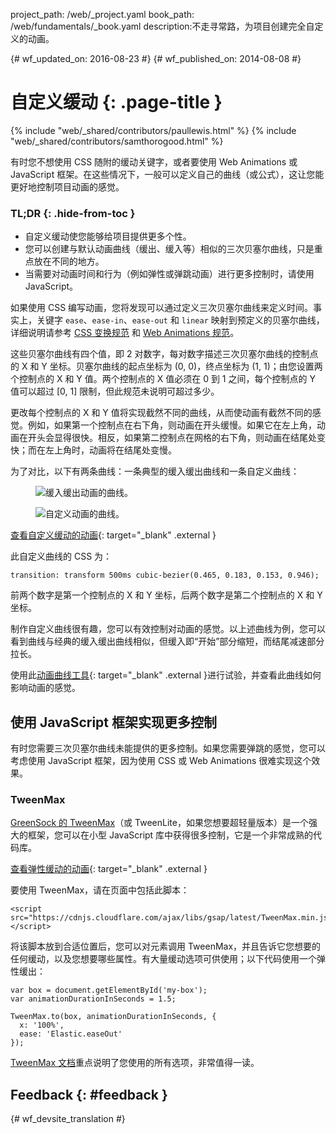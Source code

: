 project_path: /web/_project.yaml book_path: /web/fundamentals/_book.yaml description:不走寻常路，为项目创建完全自定义的动画。

{# wf_updated_on: 2016-08-23 #} {# wf_published_on: 2014-08-08 #}

# 自定义缓动 {: .page-title }

{% include "web/_shared/contributors/paullewis.html" %} {% include "web/_shared/contributors/samthorogood.html" %}

有时您不想使用 CSS 随附的缓动关键字，或者要使用 Web Animations 或 JavaScript 框架。在这些情况下，一般可以定义自己的曲线（或公式），这让您能更好地控制项目动画的感觉。

### TL;DR {: .hide-from-toc }

* 自定义缓动使您能够给项目提供更多个性。
* 您可以创建与默认动画曲线（缓出、缓入等）相似的三次贝塞尔曲线，只是重点放在不同的地方。
* 当需要对动画时间和行为（例如弹性或弹跳动画）进行更多控制时，请使用 JavaScript。

如果使用 CSS 编写动画，您将发现可以通过定义三次贝塞尔曲线来定义时间。事实上，关键字 `ease`、`ease-in`、`ease-out` 和 `linear` 映射到预定义的贝塞尔曲线，详细说明请参考 [CSS 变换规范](http://www.w3.org/TR/css3-transitions/) 和 [Web Animations 规范](https://w3c.github.io/web-animations/#scaling-using-a-cubic-bezier-curve)。

这些贝塞尔曲线有四个值，即 2 对数字，每对数字描述三次贝塞尔曲线的控制点的 X 和 Y 坐标。贝塞尔曲线的起点坐标为 (0, 0)，终点坐标为 (1, 1)；由您设置两个控制点的 X 和 Y 值。两个控制点的 X 值必须在 0 到 1 之间，每个控制点的 Y 值可以超过 [0, 1] 限制，但此规范未说明可超过多少。

更改每个控制点的 X 和 Y 值将实现截然不同的曲线，从而使动画有截然不同的感觉。例如，如果第一个控制点在右下角，则动画在开头缓慢。如果它在左上角，动画在开头会显得很快。相反，如果第二控制点在网格的右下角，则动画在结尾处变快；而在左上角时，动画将在结尾处变慢。

为了对比，以下有两条曲线：一条典型的缓入缓出曲线和一条自定义曲线：

<div class="attempt-left">
  <figure>
    <img src="images/ease-in-out-markers.png" alt="缓入缓出动画的曲线。" />
  </figure>
</div>

<div class="attempt-right">
  <figure>
    <img src="images/custom.png" alt="自定义动画的曲线。" />
  </figure>
</div>

[查看自定义缓动的动画](https://googlesamples.github.io/web-fundamentals/fundamentals/design-and-ux/animations/box-move-custom-curve.html){: target="_blank" .external }

此自定义曲线的 CSS 为：

    transition: transform 500ms cubic-bezier(0.465, 0.183, 0.153, 0.946);
    

前两个数字是第一个控制点的 X 和 Y 坐标，后两个数字是第二个控制点的 X 和 Y 坐标。

制作自定义曲线很有趣，您可以有效控制对动画的感觉。以上述曲线为例，您可以看到曲线与经典的缓入缓出曲线相似，但缓入即“开始”部分缩短，而结尾减速部分拉长。

使用此[动画曲线工具](https://googlesamples.github.io/web-fundamentals/fundamentals/design-and-ux/animations/curve-playground.html){: target="_blank" .external }进行试验，并查看此曲线如何影响动画的感觉。

## 使用 JavaScript 框架实现更多控制

有时您需要三次贝塞尔曲线未能提供的更多控制。如果您需要弹跳的感觉，您可以考虑使用 JavaScript 框架，因为使用 CSS 或 Web Animations 很难实现这个效果。

### TweenMax

[GreenSock 的 TweenMax](https://github.com/greensock/GreenSock-JS/tree/master/src/minified)（或 TweenLite，如果您想要超轻量版本）是一个强大的框架，您可以在小型 JavaScript 库中获得很多控制，它是一个非常成熟的代码库。

[查看弹性缓动的动画](https://googlesamples.github.io/web-fundamentals/fundamentals/design-and-ux/animations/box-move-elastic.html){: target="_blank" .external }

要使用 TweenMax，请在页面中包括此脚本：

    <script src="https://cdnjs.cloudflare.com/ajax/libs/gsap/latest/TweenMax.min.js"></script>
    

将该脚本放到合适位置后，您可以对元素调用 TweenMax，并且告诉它您想要的任何缓动，以及您想要哪些属性。有大量缓动选项可供使用；以下代码使用一个弹性缓出：

    var box = document.getElementById('my-box');
    var animationDurationInSeconds = 1.5;
    
    TweenMax.to(box, animationDurationInSeconds, {
      x: '100%',
      ease: 'Elastic.easeOut'
    });
    

[TweenMax 文档](https://greensock.com/docs/#/HTML5/GSAP/TweenMax/)重点说明了您使用的所有选项，非常值得一读。

## Feedback {: #feedback }

{# wf_devsite_translation #}